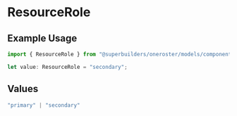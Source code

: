 # ResourceRole

## Example Usage

```typescript
import { ResourceRole } from "@superbuilders/oneroster/models/components";

let value: ResourceRole = "secondary";
```

## Values

```typescript
"primary" | "secondary"
```